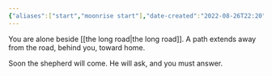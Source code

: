 ```yaml
---
{"aliases":["start","moonrise start"],"date-created":"2022-08-26T22:20","date-modified":"2023-12-08T10:07","dg-publish":true,"tags":["moonrise"],"title":"start","dg-path":"moonrise/start.md","permalink":"/moonrise/start/","dgPassFrontmatter":true}
---
```


You are alone beside [[the long road\|the long road]]. A path extends away from the road, behind you, toward home. 

Soon the shepherd will come. He will ask, and you must answer.
